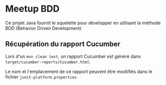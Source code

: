 # Meetup BDD
Ce projet Java fournit le squelette pour développer en utilisant la méthode BDD (Behavior Driven Development)

## Récupération du rapport Cucumber
Lors d'un ```mvn clean test```, un rapport Cucumber est généré dans ```target/cucumber-reports/Cucumber.html```.

Le nom et l'emplacement de ce rapport peuvent être modiifiés dans le fichier ```junit-platform.properties```.